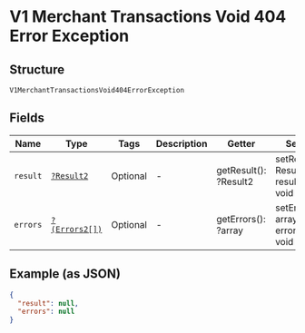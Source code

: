 
# V1 Merchant Transactions Void 404 Error Exception

## Structure

`V1MerchantTransactionsVoid404ErrorException`

## Fields

| Name | Type | Tags | Description | Getter | Setter |
|  --- | --- | --- | --- | --- | --- |
| `result` | [`?Result2`](../../doc/models/result-2.md) | Optional | - | getResult(): ?Result2 | setResult(?Result2 result): void |
| `errors` | [`?(Errors2[])`](../../doc/models/errors-2.md) | Optional | - | getErrors(): ?array | setErrors(?array errors): void |

## Example (as JSON)

```json
{
  "result": null,
  "errors": null
}
```

